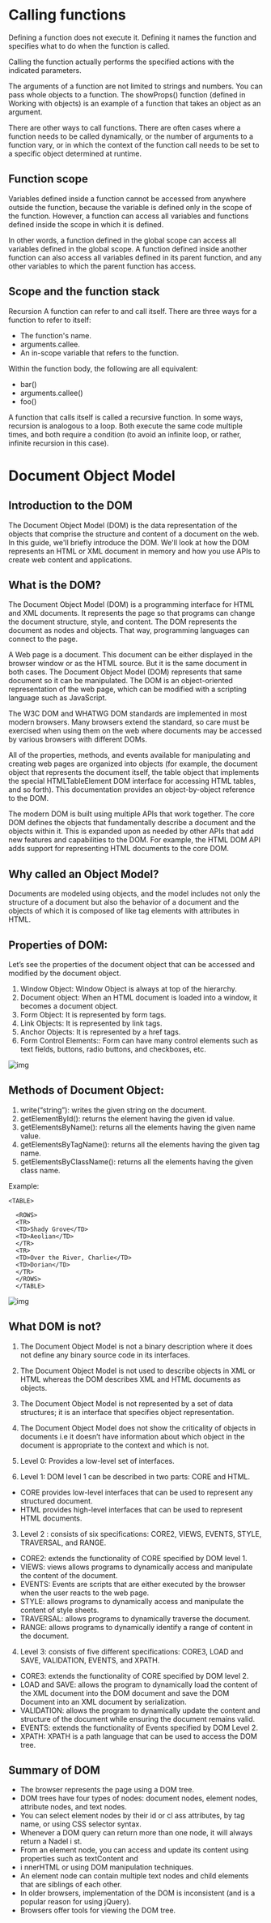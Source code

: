 # Calling functions

Defining a function does not execute it. Defining it names the function and specifies what to do when the function is called.

Calling the function actually performs the specified actions with the indicated parameters.


The arguments of a function are not limited to strings and numbers. You can pass whole objects to a function. The showProps() function (defined in Working with objects) is an example of a function that takes an object as an argument.

There are other ways to call functions. There are often cases where a function needs to be called dynamically, or the number of arguments to a function vary, or in which the context of the function call needs to be set to a specific object determined at runtime.

## Function scope
Variables defined inside a function cannot be accessed from anywhere outside the function, because the variable is defined only in the scope of the function. However, a function can access all variables and functions defined inside the scope in which it is defined.

In other words, a function defined in the global scope can access all variables defined in the global scope. A function defined inside another function can also access all variables defined in its parent function, and any other variables to which the parent function has access.

## Scope and the function stack
Recursion
A function can refer to and call itself. There are three ways for a function to refer to itself:

- The function's name.
- arguments.callee.
- An in-scope variable that refers to the function.


Within the function body, the following are all equivalent:

- bar()
- arguments.callee()
- foo()

A function that calls itself is called a recursive function. In some ways, recursion is analogous to a loop. Both execute the same code multiple times, and both require a condition (to avoid an infinite loop, or rather, infinite recursion in this case).

# Document Object Model

## Introduction to the DOM
The Document Object Model (DOM) is the data representation of the objects that comprise the structure and content of a document on the web. In this guide, we'll briefly introduce the DOM. We'll look at how the DOM represents an HTML or XML document in memory and how you use APIs to create web content and applications.

## What is the DOM?
The Document Object Model (DOM) is a programming interface for HTML and XML documents. It represents the page so that programs can change the document structure, style, and content. The DOM represents the document as nodes and objects. That way, programming languages can connect to the page.

A Web page is a document. This document can be either displayed in the browser window or as the HTML source. But it is the same document in both cases. The Document Object Model (DOM) represents that same document so it can be manipulated. The DOM is an object-oriented representation of the web page, which can be modified with a scripting language such as JavaScript.

The W3C DOM and WHATWG DOM standards are implemented in most modern browsers. Many browsers extend the standard, so care must be exercised when using them on the web where documents may be accessed by various browsers with different DOMs.


All of the properties, methods, and events available for manipulating and creating web pages are organized into objects (for example, the document object that represents the document itself, the table object that implements the special HTMLTableElement DOM interface for accessing HTML tables, and so forth). This documentation provides an object-by-object reference to the DOM.

The modern DOM is built using multiple APIs that work together. The core DOM defines the objects that fundamentally describe a document and the objects within it. This is expanded upon as needed by other APIs that add new features and capabilities to the DOM. For example, the HTML DOM API adds support for representing HTML documents to the core DOM.

## Why called an Object Model?
Documents are modeled using objects, and the model includes not only the structure of a document but also the behavior of a document and the objects of which it is composed of like tag elements with attributes in HTML.
## Properties of DOM:
Let’s see the properties of the document object that can be accessed and modified by the document object.

1. Window Object: Window Object is always at top of the hierarchy.
2. Document object: When an HTML document is loaded into a window, it becomes a document object.
3. Form Object: It is represented by form tags.
4. Link Objects: It is represented by link tags.
5. Anchor Objects: It is represented by a href tags.
6. Form Control Elements:: Form can have many control elements such as text fields, buttons, radio buttons, and checkboxes, etc.

![img](https://media.geeksforgeeks.org/wp-content/uploads/DOM.png)

## Methods of Document Object: 

1. write(“string”): writes the given string on the document.
2. getElementById(): returns the element having the given id value.
3. getElementsByName(): returns all the elements having the given name value.
4. getElementsByTagName(): returns all the elements having the given tag name.
5. getElementsByClassName(): returns all the elements having the given class name.


Example:

  `<TABLE>`

      <ROWS> 
      <TR> 
      <TD>Shady Grove</TD>
      <TD>Aeolian</TD> 
      </TR> 
      <TR>
      <TD>Over the River, Charlie</TD>
      <TD>Dorian</TD> 
      </TR> 
      </ROWS>
      </TABLE>

![img](https://www.w3.org/TR/WD-DOM/table.gif)


## What DOM is not? 
 
1. The Document Object Model is not a binary description where it does not define any binary source code in its interfaces.
2. The Document Object Model is not used to describe objects in XML or HTML whereas the DOM describes XML and HTML documents as objects.
3. The Document Object Model is not represented by a set of data structures; it is an interface that specifies object representation.
4. The Document Object Model does not show the criticality of objects in documents i.e it doesn’t have information about which object in the document is appropriate to the context and which is not.
 
 1. Level 0: Provides a low-level set of interfaces.
2. Level 1: DOM level 1 can be described in two parts: CORE and HTML.
- CORE provides low-level interfaces that can be used to represent any structured document.
- HTML provides high-level interfaces that can be used to represent HTML documents.
3. Level 2 : consists of six specifications: CORE2, VIEWS, EVENTS, STYLE, TRAVERSAL, and RANGE.
- CORE2: extends the functionality of CORE specified by DOM level 1.
- VIEWS: views allows programs to dynamically access and manipulate the content of the document.
- EVENTS: Events are scripts that are either executed by the browser when the user reacts to the web page.
- STYLE: allows programs to dynamically access and manipulate the content of style sheets.
- TRAVERSAL: allows programs to dynamically traverse the document.
- RANGE: allows programs to dynamically identify a range of content in the document.
4. Level 3: consists of five different specifications: CORE3, LOAD and SAVE, VALIDATION, EVENTS, and XPATH.
- CORE3: extends the functionality of CORE specified by DOM level 2.
- LOAD and SAVE: allows the program to dynamically load the content of the XML document into the DOM document and save the DOM Document into an XML document by serialization.
- VALIDATION: allows the program to dynamically update the content and structure of the document while ensuring the document remains valid.
- EVENTS: extends the functionality of Events specified by DOM Level 2.
- XPATH: XPATH is a path language that can be used to access the DOM tree.

## Summary of  DOM

- The browser represents the page using a DOM tree.
- DOM trees have four types of nodes: document nodes,
element nodes, attribute nodes, and text nodes.
- You can select element nodes by their id or cl ass
attributes, by tag name, or using CSS selector syntax.
- Whenever a DOM query can return more than one
node, it will always return a Nadel i st.
- From an element node, you can access and update its
content using properties such as textContent and
- i nnerHTML or using DOM manipulation techniques.
- An element node can contain multiple text nodes and
child elements that are siblings of each other.
- In older browsers, implementation of the DOM is
inconsistent (and is a popular reason for using jQuery).
- Browsers offer tools for viewing the DOM tree.

